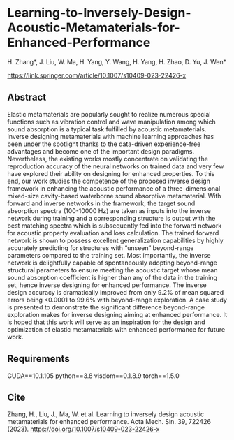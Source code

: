 # Learning-to-Inversely-Design-Acoustic-Metamaterials-for-Enhanced-Performance
H. Zhang*, J. Liu, W. Ma, H. Yang, Y. Wang, H. Yang, H. Zhao, D. Yu, J. Wen*

https://link.springer.com/article/10.1007/s10409-023-22426-x

## Abstract
Elastic metamaterials are popularly sought to realize numerous special functions such as vibration control and wave manipulation among which sound absorption is a typical task fulfilled by acoustic metamaterials. Inverse designing metamaterials with machine learning approaches has been under the spotlight thanks to the data-driven experience-free advantages and become one of the important design paradigms. Nevertheless, the existing works mostly concentrate on validating the reproduction accuracy of the neural networks on trained data and very few have explored their ability on designing for enhanced properties. To this end, our work studies the competence of the proposed inverse design framework in enhancing the acoustic performance of a three-dimensional mixed-size cavity-based waterborne sound absorptive metamaterial. With forward and inverse networks in the framework, the target sound absorption spectra (100-10000 Hz) are taken as inputs into the inverse network during training and a corresponding structure is output with the best matching spectra which is subsequently fed into the forward network for acoustic property evaluation and loss calculation. The trained forward network is shown to possess excellent generalization capabilities by highly accurately predicting for structures with “unseen” beyond-range parameters compared to the training set. Most importantly, the inverse network is delightfully capable of spontaneously adopting beyond-range structural parameters to ensure meeting the acoustic target whose mean sound absorption coefficient is higher than any of the data in the training set, hence inverse designing for enhanced performance. The inverse design accuracy is dramatically improved from only 9.2% of mean squared errors being <0.0001 to 99.6% with beyond-range exploration. A case study is presented to demonstrate the significant difference beyond-range exploration makes for inverse designing aiming at enhanced performance. It is hoped that this work will serve as an inspiration for the design and optimization of elastic metamaterials with enhanced performance for future work.

## Requirements
CUDA==10.1.105
python==3.8
visdom==0.1.8.9
torch==1.5.0 

## Cite
Zhang, H., Liu, J., Ma, W. et al. Learning to inversely design acoustic metamaterials for enhanced performance. Acta Mech. Sin. 39, 722426 (2023). https://doi.org/10.1007/s10409-023-22426-x

